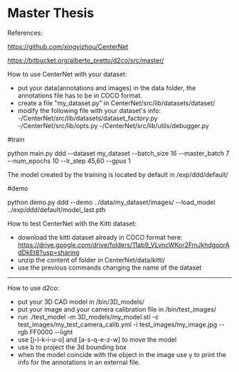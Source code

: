 # Master Thesis

References:

https://github.com/xingyizhou/CenterNet

https://bitbucket.org/alberto_pretto/d2co/src/master/

How to use CenterNet with your dataset:

- put your data(annotations and images) in the data folder, the annotations file has to be in COCO format. 
- create a file "my_dataset.py" in CenterNet/src/lib/datasets/dataset/
- modify the following file with your dataset's info:
    -/CenterNet/src/lib/datasets/dataset_factory.py
    -/CenterNet/src/lib/opts.py
    -/CenterNet/src/lib/utils/debugger.py

#train

python main.py ddd --dataset my_dataset --batch_size 16 --master_batch 7 --num_epochs 10 --lr_step 45,60 --gpus 1

The model created by the training is located by default in /exp/ddd/default/

#demo

python demo.py ddd --demo ../data/my_dataset/images/ --load_model ../exp/ddd/default/model_last.pth

How to test CenterNet with the Kitti dataset:

- download the kitti dataset already in COCO format here: https://drive.google.com/drive/folders/11ab9_VLvncWKor2FmJkhdgoorAdDkEt8?usp=sharing
- unzip the content of folder in CenterNet/data/kitti/
- use the previous commands changing the name of the dataset

-------------------------

How to use d2co:

- put your 3D CAD model in /bin/3D_models/
- put your image and your camera calibration file in /bin/test_images/
- run ./test_model -m 3D_models/my_model.stl -c test_images/my_test_camera_calib.yml -i test_images/my_image.jpg --rgb FF0000 --light
- use [j-l-k-i-u-o] and [a-s-q-e-z-w] to move the model
- use b to project the 3d bounding box
- when the model coincide with the object in the image use y to print the info for the annotations in an external file.





